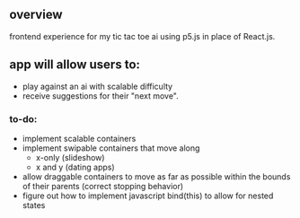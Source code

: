 
## overview
frontend experience for my tic tac toe ai using p5.js in place of React.js.

## app will allow users to:
* play against an ai with scalable difficulty
* receive suggestions for their "next move".

### to-do:
* implement scalable containers
* implement swipable containers that move along
    * x-only (slideshow)
    * x and y (dating apps)
* allow draggable containers to move as far as possible within the bounds of their parents (correct stopping behavior)
* figure out how to implement javascript bind(this) to allow for nested states
